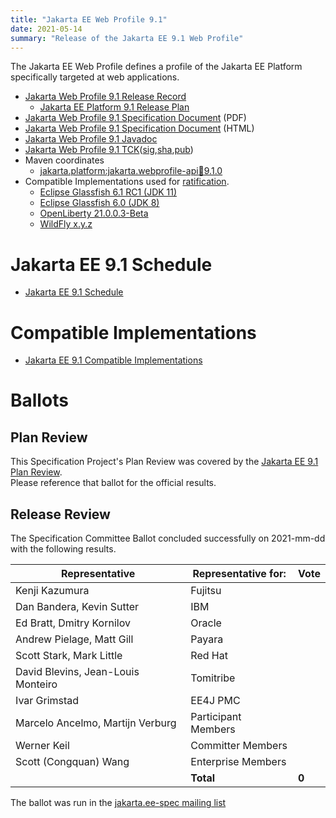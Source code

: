 ```yaml
---
title: "Jakarta EE Web Profile 9.1"
date: 2021-05-14
summary: "Release of the Jakarta EE 9.1 Web Profile"
---
```

The Jakarta EE Web Profile defines a profile of the Jakarta EE Platform specifically targeted at web applications.

* [Jakarta Web Profile 9.1 Release Record](https://projects.eclipse.org/projects/ee4j.jakartaee-platform/releases/web-profile-9.1)
  * [Jakarta EE Platform 9.1 Release Plan](https://eclipse-ee4j.github.io/jakartaee-platform/jakartaee9/JakartaEE9.1ReleasePlan)
* [Jakarta Web Profile 9.1 Specification Document](./jakarta-webprofile-spec-9.1.pdf) (PDF)
* [Jakarta Web Profile 9.1 Specification Document](./jakarta-webprofile-spec-9.1.html) (HTML)
* [Jakarta Web Profile 9.1 Javadoc](./apidocs)
* [Jakarta Web Profile 9.1 TCK](https://download.eclipse.org/jakartaee/platform/9.1/jakarta-jakartaeetck-9.1.0.zip)([sig](https://download.eclipse.org/jakartaee/platform/9.1/jakarta-jakartaeetck-9.1.0.zip.sig),[sha](https://download.eclipse.org/jakartaee/platform/9.1/jakarta-jakartaeetck-9.1.0.zip.sha256),[pub](https://raw.githubusercontent.com/jakartaee/specification-committee/master/jakartaee-spec-committee.pub))
* Maven coordinates
  * [jakarta.platform:jakarta.webprofile-api:jar:9.1.0](https://search.maven.org/artifact/jakarta.platform/jakarta.jakartaee-web-api/9.1.0/jar)
* Compatible Implementations used for [ratification](https://www.eclipse.org/projects/efsp/?version=1.2#efsp-ratification).
  * [Eclipse Glassfish 6.1 RC1 (JDK 11)](https://download.eclipse.org/ee4j/glassfish/web-6.1.0-RC1.zip)
  * [Eclipse Glassfish 6.0 (JDK 8)](https://download.eclipse.org/ee4j/glassfish/web-6.0.0.zip)
  * [OpenLiberty 21.0.0.3-Beta]()
  * [WildFly x.y.z]()
  
# Jakarta EE 9.1 Schedule
* [Jakarta EE 9.1 Schedule](https://eclipse-ee4j.github.io/jakartaee-platform/jakartaee9/JakartaEE9.1#jakarta-ee-9.1-schedule)

# Compatible Implementations
* [Jakarta EE 9.1 Compatible Implementations](https://jakarta.ee/compatibility/#tab-9.1)

# Ballots

## Plan Review

[//]: # (For Jakarta EE 9, the Platform Plan Review covered 95% of the Specification Projects.  For those Projects, just use the following statement in this Plan Review section:)

This Specification Project's Plan Review was covered by the [Jakarta EE 9.1 Plan Review](https://jakarta.ee/specifications/platform/9.1/).  
Please reference that ballot for the official results.

[//]: # (If your Project was required to do a standalone Plan Review...  You'll need to perform an official Plan Review ballot and record the results here.)

## Release Review

The Specification Committee Ballot concluded successfully on 2021-mm-dd with the following results.

| Representative                     | Representative for: |  Vote  |
|------------------------------------|---------------------|--------|
| Kenji Kazumura                     | Fujitsu             |        |
| Dan Bandera, Kevin Sutter          | IBM                 |        |
| Ed Bratt, Dmitry Kornilov          | Oracle              |        |
| Andrew Pielage, Matt Gill          | Payara              |        |
| Scott Stark, Mark Little           | Red Hat             |        |
| David Blevins, Jean-Louis Monteiro | Tomitribe           |        |
| Ivar Grimstad                      | EE4J PMC            |        |
| Marcelo Ancelmo, Martijn Verburg   | Participant Members |        |
| Werner Keil                        | Committer Members   |        |
| Scott (Congquan) Wang              | Enterprise Members  |        |
|                                    | **Total**           | **0**  |

The ballot was run in the [jakarta.ee-spec mailing list]()
